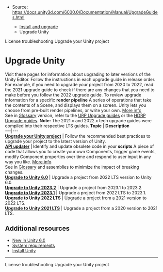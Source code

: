* Source: https://docs.unity3d.com/6000.0/Documentation/Manual/UpgradeGuides.html

  * [Install and upgrade](https://docs.unity3d.com/6000.0/Documentation/Manual/install-and-upgrade.html)
  * Upgrade Unity


[](https://docs.unity3d.com/6000.0/Documentation/Manual/ActivationFAQ.html)
License troubleshooting
[](https://docs.unity3d.com/6000.0/Documentation/Manual/upgrade-project.html)
Upgrade your Unity project 
# Upgrade Unity
Visit these pages for information about upgrading to later versions of the Unity Editor.
Follow the instructions in each upgrade guide in release order. For example, if you need to upgrade your project from 2020 to 2022, read the 2021 upgrade guide to check if there are any changes that you need to make before you follow the 2022 upgrade guide.
To review upgrade information for a specific **render pipeline** A series of operations that take the contents of a Scene, and displays them on a screen. Unity lets you choose from pre-built render pipelines, or write your own. [More info](https://docs.unity3d.com/6000.0/Documentation/Manual/render-pipelines.html)  
See in [Glossary](https://docs.unity3d.com/6000.0/Documentation/Manual/Glossary.html#Renderpipeline) version, refer to the [URP Upgrade guides](https://docs.unity3d.com/6000.0/Documentation/Manual/urp/upgrade-guides.html) or the [HDRP Upgrade guides](https://docs.unity3d.com/Packages/com.unity.render-pipelines.high-definition@latest/index.html?subfolder=/manual/upgrade-guides.html).
**Note:** The 2021.x and 2022.x tech upgrade guides were compiled into their respective LTS guides. 
**Topic** | **Description**  
---|---  
**[Upgrade your Unity project](https://docs.unity3d.com/6000.0/Documentation/Manual/upgrade-project.html)** | Follow the recommended best practices to upgrade your project to the latest version of Unity.  
**[API updater](https://docs.unity3d.com/6000.0/Documentation/Manual/APIUpdater.html)** | Identify and update obsolete code in your **scripts** A piece of code that allows you to create your own Components, trigger game events, modify Component properties over time and respond to user input in any way you like. [More info](https://docs.unity3d.com/6000.0/Documentation/Manual/creating-scripts.html)  
See in [Glossary](https://docs.unity3d.com/6000.0/Documentation/Manual/Glossary.html#Scripts) and assemblies to minimize the impact of breaking changes.  
**[Upgrade to Unity 6.0](https://docs.unity3d.com/6000.0/Documentation/Manual/UpgradeGuideUnity6.html)** | Upgrade a project from 2022 LTS version to Unity 6.0.  
**[Upgrade to Unity 2023.2](https://docs.unity3d.com/6000.0/Documentation/Manual/UpgradeGuide20232.html)** | Upgrade a project from 2023.1 to 2023.2.  
**[Upgrade to Unity 2023.1](https://docs.unity3d.com/6000.0/Documentation/Manual/UpgradeGuide20231.html)** | Upgrade a project from 2022 LTS to 2023.1.  
**[Upgrade to Unity 2022 LTS](https://docs.unity3d.com/6000.0/Documentation/Manual/UpgradeGuide2022LTS.html)** | Upgrade a project from a 2021 version to 2022 LTS.  
**[Upgrade to Unity 2021 LTS](https://docs.unity3d.com/6000.0/Documentation/Manual/UpgradeGuide2021LTS.html)** | Upgrade a project from a 2020 version to 2021 LTS.  
## Additional resources
  * [New in Unity 6.0](https://docs.unity3d.com/6000.0/Documentation/Manual/WhatsNewUnity6.html)
  * [System requirements](https://docs.unity3d.com/6000.0/Documentation/Manual/system-requirements.html)
  * [Install Unity](https://docs.unity3d.com/6000.0/Documentation/Manual/GettingStartedInstallingUnity.html)


* * *
[](https://docs.unity3d.com/6000.0/Documentation/Manual/ActivationFAQ.html)
License troubleshooting
[](https://docs.unity3d.com/6000.0/Documentation/Manual/upgrade-project.html)
Upgrade your Unity project 

